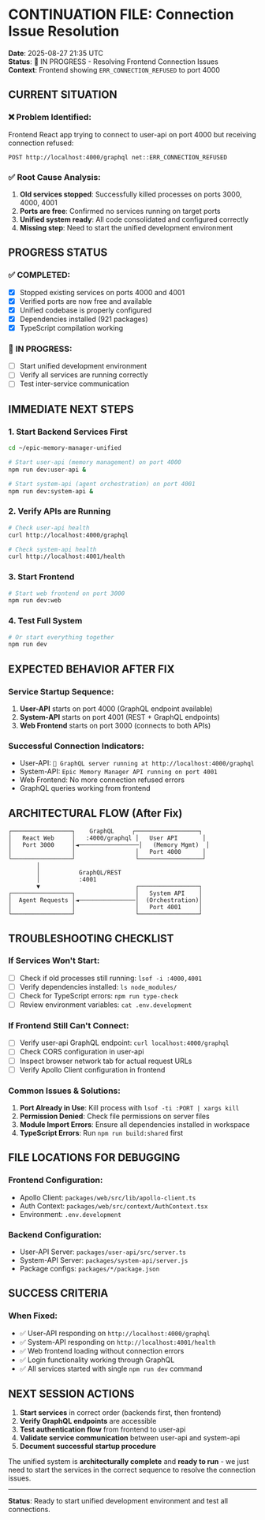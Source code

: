 # CONTINUATION FILE: Connection Issue Resolution
**Date**: 2025-08-27 21:35 UTC  
**Status**: 🔧 IN PROGRESS - Resolving Frontend Connection Issues  
**Context**: Frontend showing `ERR_CONNECTION_REFUSED` to port 4000

## CURRENT SITUATION

### ❌ **Problem Identified:**
Frontend React app trying to connect to user-api on port 4000 but receiving connection refused:
```
POST http://localhost:4000/graphql net::ERR_CONNECTION_REFUSED
```

### ✅ **Root Cause Analysis:**
1. **Old services stopped**: Successfully killed processes on ports 3000, 4000, 4001
2. **Ports are free**: Confirmed no services running on target ports
3. **Unified system ready**: All code consolidated and configured correctly
4. **Missing step**: Need to start the unified development environment

## PROGRESS STATUS

### ✅ **COMPLETED:**
- [x] Stopped existing services on ports 4000 and 4001
- [x] Verified ports are now free and available
- [x] Unified codebase is properly configured
- [x] Dependencies installed (921 packages)
- [x] TypeScript compilation working

### 🔄 **IN PROGRESS:**
- [ ] Start unified development environment
- [ ] Verify all services are running correctly  
- [ ] Test inter-service communication

## IMMEDIATE NEXT STEPS

### 1. **Start Backend Services First**
```bash
cd ~/epic-memory-manager-unified

# Start user-api (memory management) on port 4000
npm run dev:user-api &

# Start system-api (agent orchestration) on port 4001  
npm run dev:system-api &
```

### 2. **Verify APIs are Running**
```bash
# Check user-api health
curl http://localhost:4000/graphql

# Check system-api health  
curl http://localhost:4001/health
```

### 3. **Start Frontend**
```bash
# Start web frontend on port 3000
npm run dev:web
```

### 4. **Test Full System**
```bash
# Or start everything together
npm run dev
```

## EXPECTED BEHAVIOR AFTER FIX

### **Service Startup Sequence:**
1. **User-API** starts on port 4000 (GraphQL endpoint available)
2. **System-API** starts on port 4001 (REST + GraphQL endpoints)
3. **Web Frontend** starts on port 3000 (connects to both APIs)

### **Successful Connection Indicators:**
- User-API: `🚀 GraphQL server running at http://localhost:4000/graphql`
- System-API: `Epic Memory Manager API running on port 4001`
- Web Frontend: No more connection refused errors
- GraphQL queries working from frontend

## ARCHITECTURAL FLOW (After Fix)

```
┌─────────────────┐    GraphQL     ┌──────────────────┐
│   React Web     │   :4000/graphql │   User API       │
│   Port 3000     │◄─────────────────│   (Memory Mgmt)  │
│                 │                 │   Port 4000      │
└─────────────────┘                 └──────────────────┘
        │                                    
        │           GraphQL/REST                    
        │           :4001                           
        ▼                           ┌─────────────────┐
┌─────────────────┐                 │   System API    │
│  Agent Requests │◄────────────────│  (Orchestration)│
│                 │                 │   Port 4001     │
└─────────────────┘                 └─────────────────┘
```

## TROUBLESHOOTING CHECKLIST

### **If Services Won't Start:**
- [ ] Check if old processes still running: `lsof -i :4000,4001`
- [ ] Verify dependencies installed: `ls node_modules/`
- [ ] Check for TypeScript errors: `npm run type-check`
- [ ] Review environment variables: `cat .env.development`

### **If Frontend Still Can't Connect:**
- [ ] Verify user-api GraphQL endpoint: `curl localhost:4000/graphql`
- [ ] Check CORS configuration in user-api
- [ ] Inspect browser network tab for actual request URLs
- [ ] Verify Apollo Client configuration in frontend

### **Common Issues & Solutions:**
1. **Port Already in Use**: Kill process with `lsof -ti :PORT | xargs kill`
2. **Permission Denied**: Check file permissions on server files
3. **Module Import Errors**: Ensure all dependencies installed in workspace
4. **TypeScript Errors**: Run `npm run build:shared` first

## FILE LOCATIONS FOR DEBUGGING

### **Frontend Configuration:**
- Apollo Client: `packages/web/src/lib/apollo-client.ts`
- Auth Context: `packages/web/src/context/AuthContext.tsx`
- Environment: `.env.development`

### **Backend Configuration:**  
- User-API Server: `packages/user-api/src/server.ts`
- System-API Server: `packages/system-api/server.js`
- Package configs: `packages/*/package.json`

## SUCCESS CRITERIA

### **When Fixed:**
- ✅ User-API responding on `http://localhost:4000/graphql`
- ✅ System-API responding on `http://localhost:4001/health`
- ✅ Web frontend loading without connection errors
- ✅ Login functionality working through GraphQL
- ✅ All services started with single `npm run dev` command

## NEXT SESSION ACTIONS

1. **Start services** in correct order (backends first, then frontend)
2. **Verify GraphQL endpoints** are accessible
3. **Test authentication flow** from frontend to user-api
4. **Validate service communication** between user-api and system-api
5. **Document successful startup procedure**

The unified system is **architecturally complete** and **ready to run** - we just need to start the services in the correct sequence to resolve the connection issues.

---
**Status**: Ready to start unified development environment and test all connections.